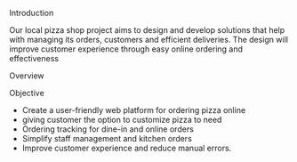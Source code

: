 Introduction 

Our local pizza shop project aims to design and develop solutions that help with managing its orders, customers and efficient deliveries. The design will improve customer experience through easy online ordering and effectiveness 

Overview 

Objective 

* Create a user-friendly web platform for ordering pizza online 
* giving customer the option to customize pizza to need 
* Ordering tracking for dine-in and online orders 
* Simplify staff management and kitchen orders 
* Improve customer experience and reduce manual errors. 

